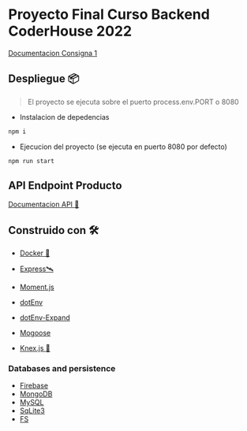 # Proyecto Final Curso Backend CoderHouse 2022

[Documentacion Consigna 1](docs/Consignas/consignas.md)

## Despliegue 📦

> El proyecto se ejecuta sobre el puerto process.env.PORT o 8080

* Instalacion de depedencias
```bash
npm i 
```
* Ejecucion del proyecto (se ejecuta en puerto 8080 por defecto)
```bash
npm run start
```
<!-- ## Implementacion en Glitch.com :sparkler:

* [Live :spider_web:](https://tar-imaginary-gate.glitch.me)
* [Code :desktop_computer:](https://glitch.com/edit/#!/tar-imaginary-gate) -->

## API Endpoint Producto
[Documentacion API :jigsaw:](docs/DocumentacionAPi/api.md)

## Construido con 🛠️
* [Docker :whale: ](https://www.docker.com/)

* [Express🛰️](https://expressjs.com/es/4x/api.html)
* [Moment.js](https://momentjs.com)
* [dotEnv](https://www.npmjs.com/package/dotenv)
* [dotEnv-Expand](https://www.npmjs.com/package/dotenv-expand)
* [Mogoose](https://www.npmjs.com/package/mongoose)
* [Knex.js :floppy_disk:](http://knexjs.org/#Builder)

### Databases and persistence   
* [Firebase](https://firebase.google.com/docs)
* [MongoDB](https://www.mongodb.com/docs/)
* [MySQL](https://dev.mysql.com/doc/)
* [SqLite3](https://www.sqlite.org/docs.html)
* [FS](https://nodejs.org/api/fs.html)


